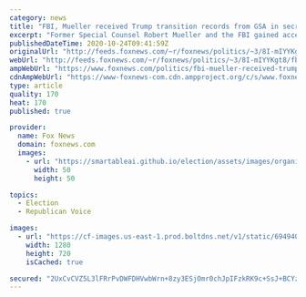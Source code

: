 ```yaml
---
category: news
title: "FBI, Mueller received Trump transition records from GSA in secret: Senate report"
excerpt: "Former Special Counsel Robert Mueller and the FBI gained access to Trump transition team records during their Russia investigation through the General Services Administration, according to a report from Senate Republicans."
publishedDateTime: 2020-10-24T09:41:59Z
originalUrl: "http://feeds.foxnews.com/~r/foxnews/politics/~3/8I-mIYYKgt8/fbi-mueller-received-trump-transition-records-from-gsa-in-secret-senate-report"
webUrl: "http://feeds.foxnews.com/~r/foxnews/politics/~3/8I-mIYYKgt8/fbi-mueller-received-trump-transition-records-from-gsa-in-secret-senate-report"
ampWebUrl: "https://www.foxnews.com/politics/fbi-mueller-received-trump-transition-records-from-gsa-in-secret-senate-report.amp"
cdnAmpWebUrl: "https://www-foxnews-com.cdn.ampproject.org/c/s/www.foxnews.com/politics/fbi-mueller-received-trump-transition-records-from-gsa-in-secret-senate-report.amp"
type: article
quality: 170
heat: 170
published: true

provider:
  name: Fox News
  domain: foxnews.com
  images:
    - url: "https://smartableai.github.io/election/assets/images/organizations/foxnews.com-50x50.jpg"
      width: 50
      height: 50

topics:
  - Election
  - Republican Voice

images:
  - url: "https://cf-images.us-east-1.prod.boltdns.net/v1/static/694940094001/258329fb-0604-4640-8978-fb5d8bba0899/3b283e69-2893-40dc-88b6-aba91f19b82d/1280x720/match/image.jpg"
    width: 1280
    height: 720
    isCached: true

secured: "2UxCvCVZ5L3lFRrPvDWFDHVwbWrn+8zy3ESjOmr0chJpIFzkRK9c+SsJ+BCYzKGmm5XjpjG6bzgg5SF+6waDjvabOefEIm8nSYbQa7btwAxe9ce7zuebKMOf+tXnj1rpAtnh4Y8BSjDhPMVEVNaapuf13ea1JDV5+W16Jht+pmMjybMZkqagr3MD+HS+vnAYaMaaJEy/IWGi9nW6JBnzGkQ3amx1hy1sawndf2rVQBHCSjwHGOrHeDjpfZNXvZ4Vdz/xm2D3d7uiLWNgPrTIPThZnOPbOwadMVblQ5xw9cO4iz2wMvZA7SgS/FRLz0U+TK91OA+pWHRut7JuQxaFjrG5SKZS1e4ioQncmA3u0co=;UXDvIrLLUVxVKg9JN4WYmA=="
---
```


